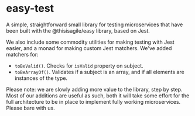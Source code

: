 # easy-test

A simple, straightforward small library for testing microservices that have been built  with the @thisisagile/easy library, based on Jest. 

We also include some commodity utilities for making testing with Jest easier, and a monad for making custom Jest matchers. We've added matchers for:

- `toBeValid()`. Checks for `isValid` property on subject.
- `toBeArrayOf()`. Validates if a subject is an array, and if all elements are instances of the type.



Please note: we are slowly adding more value to the library, step by step. Most of our additions are useful as such, both it will take some effort for the full architecture to be in place to implement fully working microservices. Please bare with us.
